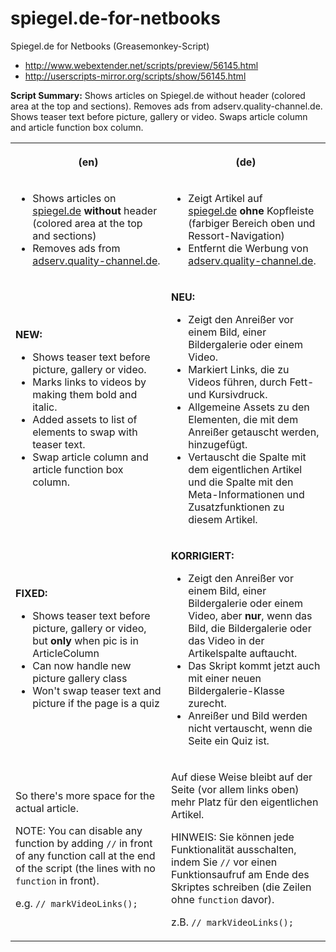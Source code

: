 spiegel.de-for-netbooks
=======================

Spiegel.de for Netbooks (Greasemonkey-Script)

* http://www.webextender.net/scripts/preview/56145.html
* http://userscripts-mirror.org/scripts/show/56145.html

<p><b>Script Summary:</b>
Shows articles on Spiegel.de without header (colored area at the top and sections). Removes ads from adserv.quality-channel.de.
Shows teaser text before picture, gallery or video.  Swaps article column and article function box column.
</p>
<table><tr><th><p>(en)</p></th><th><p>(de)</p></th></tr><tr><td><ul><li>Shows articles on <u>spiegel.de</u>&nbsp;<b>without</b> header (colored area at the top and sections)</li><li>Removes ads from <u>adserv.quality-channel.de</u>.</li></ul></td><td><ul><li>Zeigt Artikel auf <u>spiegel.de</u>&nbsp;<b>ohne</b> Kopfleiste (farbiger Bereich oben und Ressort-Navigation) </li><li>Entfernt die Werbung von <u>adserv.quality-channel.de</u>.</li></ul></td></tr><tr><td><p><b>NEW:</b></p><ul><li>Shows teaser text before picture, gallery or video.</li><li>Marks links to videos by making them bold and italic.</li><li>Added assets to list of elements to swap with teaser text.</li><li>Swap article column and article function box column.</li></ul></td><td><p><b>NEU:</b></p><ul><li>Zeigt den Anrei&szlig;er vor einem Bild, einer Bildergalerie oder einem Video.</li><li>Markiert Links, die zu Videos f&uuml;hren, durch Fett- und Kursivdruck.</li><li>Allgemeine Assets zu den Elementen, die mit dem Anrei&szlig;er getauscht werden, hinzugef&uuml;gt.</li><li>Vertauscht die Spalte mit dem eigentlichen Artikel und die Spalte mit den Meta-Informationen und Zusatzfunktionen zu diesem Artikel.</li></ul></td></tr><tr><td><p><b>FIXED:</b></p><ul><li>Shows teaser text before picture, gallery or video, but <b>only</b> when pic is in ArticleColumn</li><li>Can now handle new picture gallery class</li><li>Won't swap teaser text and picture if the page is a quiz</li></ul></td><td><p><b>KORRIGIERT:</b></p><ul><li>Zeigt den Anrei&szlig;er vor einem Bild, einer Bildergalerie oder einem Video, aber <b>nur</b>, wenn das Bild, die Bildergalerie oder das Video in der Artikelspalte auftaucht.</li><li>Das Skript kommt jetzt auch mit einer neuen Bildergalerie-Klasse zurecht.</li><li>Anrei&szlig;er und Bild werden nicht vertauscht, wenn die Seite ein Quiz ist.</li></ul></td></tr><tr><td><p>So there's more space for the actual article.</p><p>NOTE: You can disable any function by adding <code>//</code> in front of any function call at the end of the script (the lines with no <code>function</code> in front).</p><p>e.g. <code>// markVideoLinks();</code></p></td><td><p>Auf diese Weise bleibt auf der Seite (vor allem links oben) mehr Platz f&uuml;r den eigentlichen Artikel.</p><p>HINWEIS: Sie k&ouml;nnen jede Funktionalit&auml;t ausschalten, indem Sie <code>//</code> vor einen Funktionsaufruf am Ende des Skriptes schreiben (die Zeilen ohne <code>function</code> davor).</p><p>z.B. <code>// markVideoLinks();</code></p></td></tr></table>
